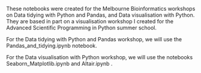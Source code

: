 
These notebooks were created for the Melbourne Bioinformatics workshops on Data tidying with Python and Pandas, and Data visualisation with Python. They are based in part on a visualisation workshop I created for the Advanced Scientific Programming in Python summer school.

For the Data tidying with Python and Pandas workshop, we will use the Pandas_and_tidying.ipynb notebook.

For the Data visualisation with Python workshop, we will use the notebooks Seaborn_Matplotlib.ipynb and Altair.ipynb .
